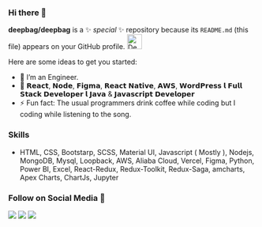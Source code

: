 ### Hi there 👋

**deepbag/deepbag** is a ✨ _special_ ✨ repository because its `README.md` (this file) appears on your GitHub profile. <a href="https://dev.to/deepbag_">
  <img src="https://d2fltix0v2e0sb.cloudfront.net/dev-badge.svg" alt="Deep Bag's DEV Community Profile" height="30" width="30">
</a>

Here are some ideas to get you started:

- 🔭 I’m an Engineer.
- 👯 𝗥𝗲𝗮𝗰𝘁, 𝗡𝗼𝗱𝗲, 𝗙𝗶𝗴𝗺𝗮, 𝗥𝗲𝗮𝗰𝘁 𝗡𝗮𝘁𝗶𝘃𝗲, 𝗔𝗪𝗦, 𝗪𝗼𝗿𝗱𝗣𝗿𝗲𝘀𝘀 𝗹 𝗙𝘂𝗹𝗹 𝗦𝘁𝗮𝗰𝗸 𝗗𝗲𝘃𝗲𝗹𝗼𝗽𝗲𝗿 𝗹 𝗝𝗮𝘃𝗮 & 𝗝𝗮𝘃𝗮𝘀𝗰𝗿𝗶𝗽𝘁 𝗗𝗲𝘃𝗲𝗹𝗼𝗽𝗲𝗿
- ⚡ Fun fact: The usual programmers drink coffee while coding but I coding while listening to the song.

### Skills 
- HTML, CSS, Bootstarp, SCSS, Material UI, Javascript ( Mostly ), Nodejs, MongoDB, Mysql, Loopback, AWS, Aliaba Cloud, Vercel, Figma, Python, Power BI, Excel, React-Redux, Redux-Toolkit, Redux-Saga, amcharts, Apex Charts, ChartJs, Jupyter

### Follow on Social Media 👋
[<img src="https://img.shields.io/badge/twitter-%231DA1F2.svg?&style=for-the-badge&logo=twitter&logoColor=white" />](https://twitter.com/erdeepbag) [<img src="https://img.shields.io/badge/linkedin-%230077B5.svg?&style=for-the-badge&logo=linkedin&logoColor=white" />](https://www.linkedin.com/in/deepbag/) [<img src = "https://img.shields.io/badge/instagram-%23E4405F.svg?&style=for-the-badge&logo=instagram&logoColor=white">](https://www.instagram.com/er.deepbag/)
